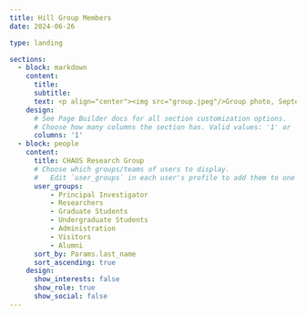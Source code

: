 ```yaml
---
title: Hill Group Members
date: 2024-06-26

type: landing

sections:
  - block: markdown
    content:
      title: 
      subtitle: 
      text: <p align="center"><img src="group.jpeg"/>Group photo, September 2025. (from left to right) Braelyn Long, Christian McGinty, Mandy Voth, Rebecca Oh, Marina Vicens-Miquel, Aaron Hill, Nathan Erickson, Hanna McDaniel, Kelly Geiger, Evan Sudler</p>
    design:
      # See Page Builder docs for all section customization options.
      # Choose how many columns the section has. Valid values: '1' or '2'.
      columns: '1'  
  - block: people
    content:
      title: CHAOS Research Group
      # Choose which groups/teams of users to display.
      #   Edit `user_groups` in each user's profile to add them to one or more of these groups.
      user_groups:
          - Principal Investigator
          - Researchers
          - Graduate Students
          - Undergraduate Students
          - Administration
          - Visitors
          - Alumni
      sort_by: Params.last_name
      sort_ascending: true
    design:
      show_interests: false
      show_role: true
      show_social: false
---
```

